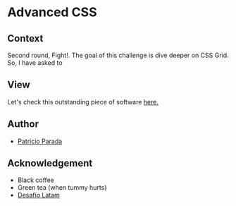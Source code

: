 # Advanced CSS

## Context

Second round, Fight!. The goal of this challenge is dive deeper on CSS Grid. So, I have asked to 

## View

Let's check this outstanding piece of software [here.](https://pelafustan.github.io/advanced_css-challenge_02/)

## Author

* [Patricio Parada](https://github.com/pelafustan)

## Acknowledgement

* Black coffee
* Green tea (when tummy hurts)
* [Desafío Latam](https://desafiolatam.com)
